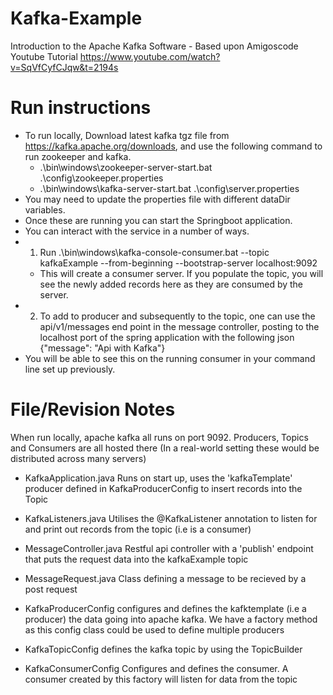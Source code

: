 # Kafka-Example
Introduction to the Apache Kafka Software - Based upon Amigoscode Youtube Tutorial https://www.youtube.com/watch?v=SqVfCyfCJqw&t=2194s

# Run instructions
* To run locally, Download latest kafka tgz file from https://kafka.apache.org/downloads, and use the following command to run zookeeper and kafka. 
    * .\bin\windows\zookeeper-server-start.bat  .\config\zookeeper.properties
    * .\bin\windows\kafka-server-start.bat .\config\server.properties
* You may need to update the properties file with different dataDir variables.
* Once these are running you can start the Springboot application.
* You can interact with the service in a number of ways.
* 1) Run .\bin\windows\kafka-console-consumer.bat --topic kafkaExample --from-beginning --bootstrap-server localhost:9092 
    * This will create a consumer server. If you populate the topic, you will see the newly added records here as they are consumed by the server.
* 2) To add to producer and subsequently to the topic, one can use the api/v1/messages end point in the message controller, posting to the localhost port of the spring application with the following json {"message": "Api with Kafka"}
* You will be able to see this on the running consumer in your command line set up previously.

# File/Revision Notes
When run locally, apache kafka all runs on port 9092. Producers, Topics and Consumers are all hosted there (In a real-world setting these would be distributed across many servers)

* KafkaApplication.java	Runs on start up, uses the 'kafkaTemplate' producer defined in KafkaProducerConfig to insert records into the Topic
* KafkaListeners.java	Utilises the @KafkaListener annotation to listen for and print out records from the topic (i.e is a consumer)
* MessageController.java	Restful api controller with a 'publish' endpoint that puts the request data into the kafkaExample topic
* MessageRequest.java	Class defining a message to be recieved by a post request

* KafkaProducerConfig	configures and defines the kafktemplate (i.e a producer) the data going into apache kafka. We have a factory method as this config class could be used to define multiple producers
* KafkaTopicConfig	defines the kafka topic by using the TopicBuilder
* KafkaConsumerConfig	Configures and defines the consumer. A consumer created by this factory will listen for data from the topic
